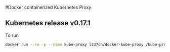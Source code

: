 #Docker containerized Kubernetes Proxy

## Kubernetes release v0.17.1

To run

```bash
docker run --rm -p --name kube-proxy l337ch/docker-kube-proxy /kube-proxy [runtime options]